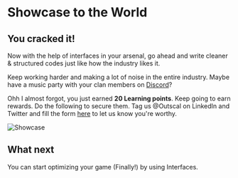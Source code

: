 # Showcase to the World

## **You cracked it!**

Now with the help of interfaces in your arsenal, go ahead and write cleaner & structured codes just like how the industry likes it.

Keep working harder and making a lot of noise in the entire industry. Maybe have a music party with your clan members on [Discord](https://discord.com/invite/R4hfXhsWjN)?

Ohh I almost forgot, you just earned **20 Learning points**. Keep going to earn rewards. Do the following to secure them.
Tag us @Outscal on LinkedIn and Twitter and fill the form [here](https://airtable.com/shrXGSkgf5NClpoIU) to let us know you're worthy.

![Showcase](https://media.giphy.com/media/l49JHz7kJvl6MCj3G/giphy.gif)

## **What next**

You can start optimizing your game (Finally!) by using Interfaces.
